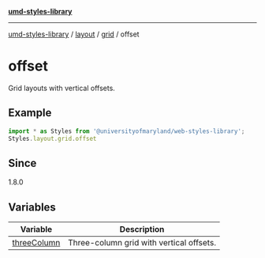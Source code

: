 [**umd-styles-library**](../../../../../README.md)

***

[umd-styles-library](../../../../../modules.md) / [layout](../../../../README.md) / [grid](../../README.md) / offset

# offset

Grid layouts with vertical offsets.

## Example

```typescript
import * as Styles from '@universityofmaryland/web-styles-library';
Styles.layout.grid.offset
```

## Since

1.8.0

## Variables

| Variable | Description |
| ------ | ------ |
| [threeColumn](variables/threeColumn.md) | Three-column grid with vertical offsets. |
